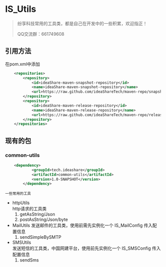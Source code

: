 # IS_Utils

> 纷享科技常用的工具类，都是自己在开发中的一些积累，欢迎指正！ 
>
> QQ交流群：661749608

## 引用方法

在pom.xml中添加 

```xml
    <repositories>
        <repository>
            <id>ideaShare-maven-snapshot-repository</id>
            <name>ideaShare-maven-snapshot-repository</name>
            <url>https://raw.github.com/ideaShareTech/maven-repo/snapshot/</url>
        </repository>
        <repository>
            <id>ideaShare-maven-release-repository</id>
            <name>ideaShare-maven-release-repository</name>
            <url>https://raw.github.com/ideaShareTech/maven-repo/release/</url>
        </repository>
    </repositories>
```



## 现有的包

### common-utils

```xml
	<dependency>
            <groupId>tech.ideashare</groupId>
            <artifactId>common-utils</artifactId>
            <version>1.0-SNAPSHOT</version>
        </dependency>
```



`一些常用的工具`

- httpUtils  
    http请求的工具类
    1. getAsString/Json
    2. postAsString/Json/byte
- MailUtils 
    发送邮件的工具类，使用前需先实例化一个 IS_MailConfig 传入配置信息
    1. sendSimpleBySMTP 
- SMSUtils  
    发送短信的工具类，中国网建平台，使用前先实例化一个 IS_SMSConfig 传入配置信息
    1. sendSms
